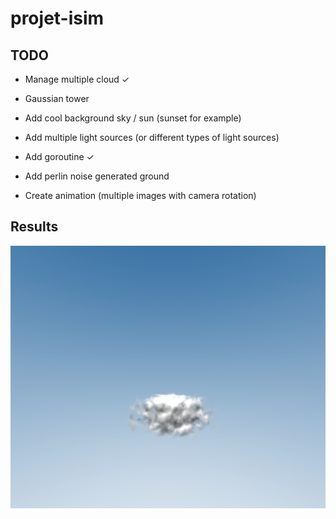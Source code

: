 # projet-isim

## TODO

- Manage multiple cloud ✓

- Gaussian tower

- Add cool background sky / sun (sunset for example)

- Add multiple light sources (or different types of light sources)

- Add goroutine ✓

- Add perlin noise generated ground

- Create animation (multiple images with camera rotation)

## Results

![plot](cloud_7.png)
